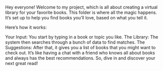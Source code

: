 Hey everyone! Welcome to my project, which is all about creating a virtual library for your favorite books. This folder is where all the magic happens. It’s set up to help you find books you’ll love, based on what you tell it.

Here’s how it works:

Your Input: You start by typing in a book or topic you like.
The Library: The system then searches through a bunch of data to find matches.
The Suggestions: After that, it gives you a list of books that you might want to check out.
It’s like having a chat with a friend who knows all about books and always has the best recommendations. So, dive in and discover your next great read!